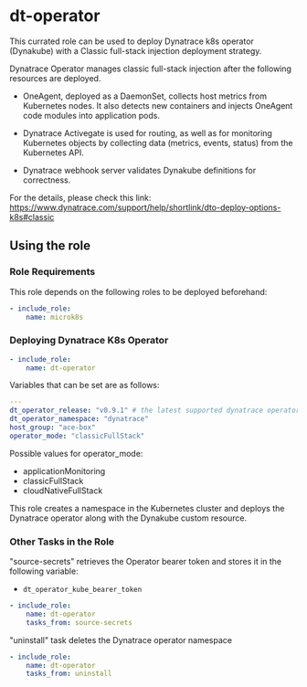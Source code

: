 # dt-operator

This currated role can be used to deploy Dynatrace k8s operator (Dynakube) with a Classic full-stack injection deployment strategy. 

Dynatrace Operator manages classic full-stack injection after the following resources are deployed.

- OneAgent, deployed as a DaemonSet, collects host metrics from Kubernetes nodes. It also detects new containers and injects OneAgent code modules into application pods.

- Dynatrace Activegate is used for routing, as well as for monitoring Kubernetes objects by collecting data (metrics, events, status) from the Kubernetes API.

- Dynatrace webhook server validates Dynakube definitions for correctness.

For the details, please check this link: https://www.dynatrace.com/support/help/shortlink/dto-deploy-options-k8s#classic

## Using the role

### Role Requirements
This role depends on the following roles to be deployed beforehand:
```yaml
- include_role:
    name: microk8s
```

### Deploying Dynatrace K8s Operator

```yaml
- include_role:
    name: dt-operator
```

Variables that can be set are as follows:

```yaml
---
dt_operator_release: "v0.9.1" # the latest supported dynatrace operator release
dt_operator_namespace: "dynatrace"
host_group: "ace-box"
operator_mode: "classicFullStack"
```

Possible values for operator_mode:
- applicationMonitoring
- classicFullStack
- cloudNativeFullStack

This role creates a namespace in the Kubernetes cluster and deploys the Dynatrace operator along with the Dynakube custom resource.

### Other Tasks in the Role

"source-secrets" retrieves the Operator bearer token and stores it in the following variable:
- `dt_operator_kube_bearer_token`

```yaml
- include_role:
    name: dt-operator
    tasks_from: source-secrets
```

"uninstall" task deletes the Dynatrace operator namespace

```yaml
- include_role:
    name: dt-operator
    tasks_from: uninstall